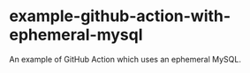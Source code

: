 # example-github-action-with-ephemeral-mysql
An example of GitHub Action which uses an ephemeral MySQL.
